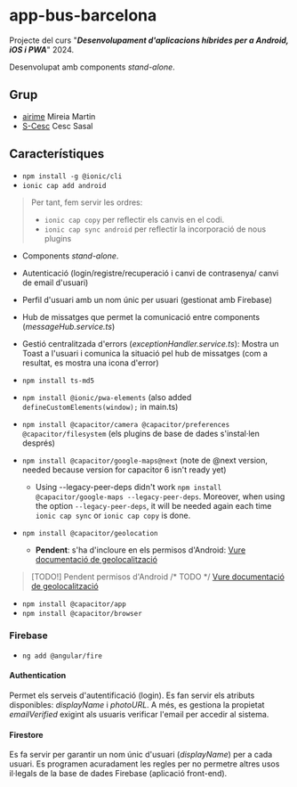 # app-bus-barcelona

Projecte del curs "***Desenvolupament d'aplicacions híbrides per a Android, iOS i PWA***" 2024.

Desenvolupat amb components *stand-alone*.

## Grup
- [airime](https://github.com/airime) Mireia Martin
- [S-Cesc](https://github.com/S-Cesc) Cesc Sasal

## Característiques

- `npm install -g @ionic/cli`
- `ionic cap add android`

> Per tant, fem servir les ordres:
> - `ionic cap copy` per reflectir els canvis en el codi.
> - `ionic cap sync android` per reflectir la incorporació de nous plugins


- Components *stand-alone*.
- Autenticació (login/registre/recuperació i canvi de contrasenya/ canvi de email d'usuari)
- Perfil d'usuari amb un nom únic per usuari (gestionat amb Firebase)
- Hub de missatges que permet la comunicació entre components (*messageHub.service.ts*)
- Gestió centralitzada d'errors (*exceptionHandler.service.ts*): Mostra un Toast a l'usuari i comunica la situació pel hub de missatges (com a resultat, es mostra una icona d'error)

- `npm install ts-md5`
- `npm install @ionic/pwa-elements` (also added `defineCustomElements(window);` in main.ts)
- `npm install @capacitor/camera @capacitor/preferences @capacitor/filesystem` (els plugins de base de dades s'instal·len després)
- `npm install @capacitor/google-maps@next` (note de @next version, needed because version for capacitor 6 isn't ready yet)
  - Using --legacy-peer-deps didn't work `npm install @capacitor/google-maps --legacy-peer-deps`. Moreover, when using the option `--legacy-peer-deps`, it will be needed again each time `ionic cap sync` or `ionic cap copy` is done.
- `npm install @capacitor/geolocation`
  - **Pendent**: s'ha d'incloure en els permisos d'Android: [Vure documentació de geolocalització](https://ionicframework.com/docs/native/geolocation)

> [TODO!] Pendent permisos d'Android
> /* TODO */
> [Vure documentació de geolocalització](https://ionicframework.com/docs/native/geolocation)

- `npm install @capacitor/app`
- `npm install @capacitor/browser`

### Firebase

- `ng add @angular/fire`

#### Authentication

Permet els serveis d'autentificació (login). Es fan servir els atributs disponibles: *displayName* i *photoURL*. A més, es gestiona la propietat *emailVerified* exigint als usuaris verificar l'email per accedir al sistema.

#### Firestore

Es fa servir per garantir un nom únic d'usuari (*displayName*) per a cada usuari.
Es programen acuradament les regles per no permetre altres usos il·legals de la base de dades Firebase (aplicació front-end).


